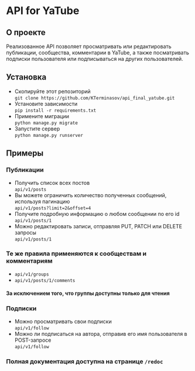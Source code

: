 # API for YaTube
## О проекте
Реализованное API позволяет просматривать или редактировать публикации, сообщества, комментарии в YaTube, а также посматривать подписки пользователя или подписываться на других пользователей.
## Установка
- Скопируйте этот репозиторий</br>
`git clone https://github.com/KTerminasov/api_final_yatube.git`
- Установите зависимости</br>
`pip install -r requirements.txt`
- Примените миграции</br>
`python manage.py migrate`
- Запустите сервер</br>
`python manage.py runserver`
## Примеры
### Публикации
- Получить список всех постов</br>
`api/v1/posts`
- Вы можете ограничить количество полученных сообщений, используя пагинацию</br>
`api/v1/posts?limit=2&offset=4`
- Получите подробную информацию о любом сообщении по его id</br>
`api/v1/posts/1`
- Можно редактировать записи, отправляя PUT, PATCH или DELETE запросы</br>
`api/v1/posts/1`</br>
### Те же правила применяются к сообществам и комментариям</br>
- `api/v1/groups`
- `api/v1/posts/1/comments`</br>
#### За исключением того, что группы доступны только для чтения</br>
### Подписки
- Можно просматривать свои подписки</br>
`api/v1/follow`
- Можно ли подписаться на автора, отправив его имя пользователя в POST-запросе</br>
`api/v1/follow`
### Полная документация доступна на странице `/redoc`
